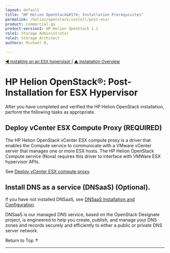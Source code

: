 ```yaml
---
layout: default
title: "HP Helion OpenStack&#174; Installation Prerequisites"
permalink: /helion/openstack/install/post-esx/
product: commercial.ga
product-version1: HP Helion OpenStack 1.1
role1: Storage Administrator
role2: Storage Architect
authors: Michael B, 

---
```

<!--UNDER REVISION-->


<script>

function PageRefresh {
onLoad="window.refresh"
}

PageRefresh();

</script>

<p style="font-size: small;"><a href="/helion/openstack/install/esx"> &#9664; Installing on an ESX hypervisor </a> | <a href="/helion/openstack/install/overview/test/">&#9650; Installation Overview</a>  </p> 


# HP Helion OpenStack&#174;: Post-Installation for ESX Hypervisor

After you have completed and verified the HP Helion OpenStack installation, perform the following tasks as appropriate.

## Deploy vCenter ESX Compute Proxy **(REQUIRED)**

The HP Helion OpenStack vCenter ESX compute proxy is a driver that enables the Compute service to communicate with a VMware vCenter server that manages one or more ESX hosts. The HP Helion OpenStack Compute service (Nova) requires this driver to interface with VMWare ESX hypervisor APIs.

See [Deploy vCenter ESX compute proxy](/helion/openstack/install/esx/proxy/).


## Install DNS as a service (DNSaaS) **(Optional)**.

If you have not installed DNSaaS, see [DNSaaS Installation and Configuration](/helion/openstack/install/dnsaas/).

DNSaaS is our managed DNS service, based on the OpenStack Designate project, is engineered to help you create, publish, and manage your DNS zones and records securely and efficiently to either a public or private DNS server network.


<a href="#top" style="padding:14px 0px 14px 0px; text-decoration: none;"> Return to Top &#8593; </a>



---
